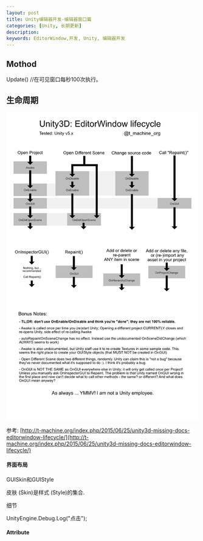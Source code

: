 ```yaml
---
layout: post
title: Unity编辑器开发-编辑器窗口篇
categories: [Unity, 长期更新]
description: 
keywords: EditorWindow,开发, Unity, 编辑器开发
---
```


## Mothod

Update()	//在可见窗口每秒100次执行。

## 生命周期

![EditorWindowLife](/Img/EditorWindowLife.png)

参考: [http://t-machine.org/index.php/2015/06/25/unity3d-missing-docs-editorwindow-lifecycle/](http://t-machine.org/index.php/2015/06/25/unity3d-missing-docs-editorwindow-lifecycle/)

#### 界面布局

GUISkin和GUIStyle

皮肤 (Skin)是样式 (Style)的集合.

细节

UnityEngine.Debug.Log("点击");

#### Attribute



